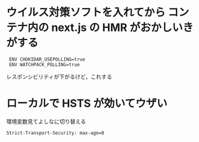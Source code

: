 # ウイルス対策ソフトを入れてから コンテナ内の next.js の HMR がおかしいきがする

```
 ENV CHOKIDAR_USEPOLLING=true
 ENV WATCHPACK_POLLING=true
```

レスポンシビリティが下がるけど，これする


# ローカルで HSTS が効いてウザい

環境変数見てよしなに切り替える

```
Strict-Transport-Security: max-age=0
```
